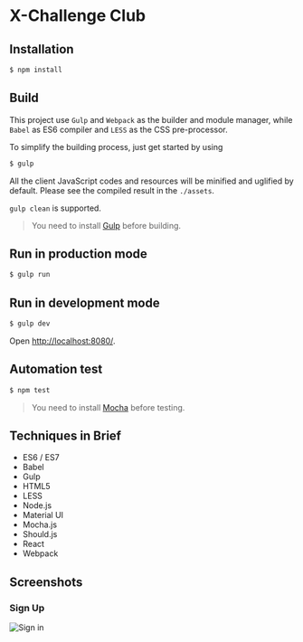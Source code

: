 # X-Challenge Club



## Installation
```sh
$ npm install
```



## Build
This project use `Gulp` and `Webpack` as the builder and module manager, while
`Babel` as ES6 compiler and `LESS` as the CSS pre-processor.

To simplify the building process, just get started by using
```sh
$ gulp
```
All the client JavaScript codes and resources will be minified and uglified
by default. Please see the compiled result in the `./assets`.

`gulp clean` is supported.

> You need to install [Gulp](http://gulpjs.com/) before building.


## Run in production mode
```sh
$ gulp run
```


## Run in development mode
```sh
$ gulp dev
```
 Open [http://localhost:8080/](http://localhost:8080/).


 ## Automation test
 ```sh
 $ npm test
 ```
> You need to install [Mocha](https://mochajs.org/) before testing.


## Techniques in Brief
* ES6 / ES7
* Babel
* Gulp
* HTML5
* LESS
* Node.js
* Material UI
* Mocha.js
* Should.js
* React
* Webpack


## Screenshots
### Sign Up
![Sign in](https://cloud.githubusercontent.com/assets/1003147/17457786/3e325fee-5c34-11e6-942e-0ce001a5b359.png)
